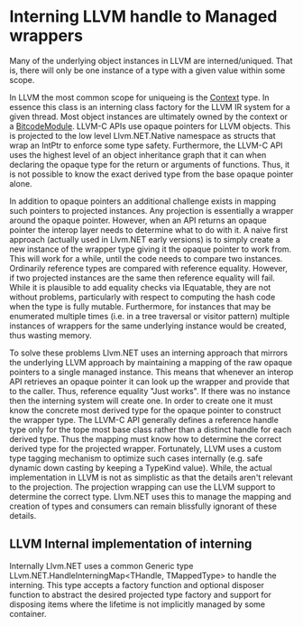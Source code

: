 # Interning LLVM handle to Managed wrappers
Many of the underlying object instances in LLVM are interned/uniqued. That is,
there will only be one instance of a type with a given value within some scope.

In LLVM the most common scope for uniqueing is the [Context](xref:Llvm.NET.Context) type.
In essence this class is an interning class factory for the LLVM IR system for a given
thread. Most object instances are ultimately owned by the context or a 
[BitcodeModule](xref:Llvm.NET.BitcodeModule). LLVM-C APIs use opaque pointers for LLVM
objects. This is projected to the low level Llvm.NET.Native namespace as structs that wrap
an IntPtr to enforce some type safety. Furthermore, the LLVM-C API uses the highest level
of an object inheritance graph that it can when declaring the opaque type for the return
or arguments of functions. Thus, it is not possible to know the exact derived type from
the base opaque pointer alone.

In addition to opaque pointers an additional challenge exists in mapping such pointers
to projected instances. Any projection is essentially a wrapper around the opaque
pointer. However, when an API returns an opaque pointer the interop layer needs to
determine what to do with it. A naive first approach (actually used in Llvm.NET early
 versions) is to simply create a new instance of the wrapper type giving it the
opaque pointer to work from. This will work for a while, until the code needs to compare
two instances. Ordinarily reference types are compared with reference equality. However,
if two projected instances are the same then reference equality will fail. While it is
plausible to add equality checks via IEquatable, they are not without problems, particularly
with respect to computing the hash code when the type is fully mutable. Furthermore, for
instances that may be enumerated multiple times (i.e. in a tree traversal or visitor pattern)
multiple instances of wrappers for the same underlying instance would be created, thus wasting
memory.

To solve these problems Llvm.NET uses an interning approach that mirrors the underlying LLVM
approach by maintaining a mapping of the raw opaque pointers to a single managed instance. This
means that whenever an interop API retrieves an opaque pointer it can look up the wrapper and
provide that to the caller. Thus, reference equality "Just works". If there was no instance then
the interning system will create one. In order to create one it must know the concrete most
derived type for the opaque pointer to construct the wrapper type. The LLVM-C API generally defines
a reference handle type only for the tope most base class rather than a distinct handle for each
derived type. Thus the mapping must know how to determine the correct derived type for the
projected wrapper. Fortunately, LLVM uses a custom type tagging mechanism to optimize such cases
internally (e.g. safe dynamic down casting by keeping a TypeKind value). While, the actual
implementation in LLVM is not as simplistic as that the details aren't relevant to the projection.
The projection wrapping can use the LLVM support to determine the correct type. Llvm.NET uses
this to manage the mapping and creation of types and consumers can remain blissfully ignorant
of these details.

## LLVM Internal implementation of interning
Internally Llvm.NET uses a common Generic type LLvm.NET.HandleInterningMap<THandle, TMappedType> to
handle the interning. This type accepts a factory function and optional disposer function to
abstract the desired projected type factory and support for disposing items where the lifetime
is not implicitly managed by some container. 

